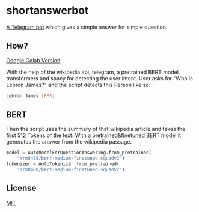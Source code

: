 # shortanswerbot

[A Telegram bot](https://t.me/short_answer_bot) which gives a simple answer for simple question.

## How?

[Google Colab Version](https://colab.research.google.com/drive/19nBpPDxtibZ6DTKGPVBGH5DXIFhpHEnY#scrollTo=hQb3M4Fi8O9P)

With the help of the wikipedia api, telegram, a pretrained BERT model, transformers and spacy for detecting the user intent. User asks for "Who is Lebron James?" and the script detects this Person like so:

```bash
Lebron James [PRS]
```

## BERT

Then the script uses the summary of that wikipedia article and takes the first 512 Tokens of the text. With a pretrained&finetuned BERT model it generates the answer from the wikipedia passage.

```python
model = AutoModelForQuestionAnswering.from_pretrained(
    "mrm8488/bert-medium-finetuned-squadv2")
tokenizer = AutoTokenizer.from_pretrained(
    "mrm8488/bert-medium-finetuned-squadv2")
```

## License
[MIT](https://choosealicense.com/licenses/mit/)
